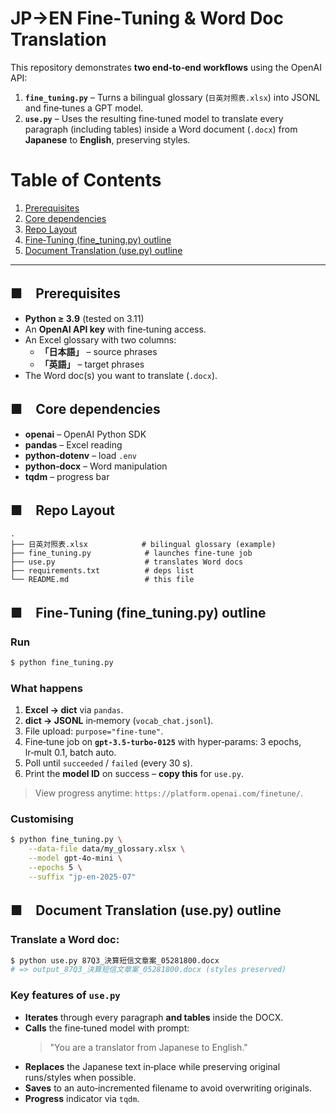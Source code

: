 # JP→EN Fine‑Tuning & Word Doc Translation

This repository demonstrates **two end‑to‑end workflows** using the OpenAI API:
1. **`fine_tuning.py`** – Turns a bilingual glossary (`日英対照表.xlsx`) into JSONL and fine‑tunes a GPT model.
2. **`use.py`** – Uses the resulting fine‑tuned model to translate every paragraph (including tables) inside a Word document (`.docx`) from **Japanese** to **English**, preserving styles.

# Table of Contents

1. [Prerequisites](#Prerequisites)
2. [Core dependencies](#CoreDependencies)
3. [Repo Layout](#RepoLayout)
4. [Fine‑Tuning (fine_tuning.py) outline](#Fine‑Tuning)
5. [Document Translation (use.py) outline](#DocumentTranslation)

---
<a id="Prerequisites"></a>
## ■　Prerequisites

* **Python ≥ 3.9** (tested on 3.11)
* An **OpenAI API key** with fine‑tuning access.
* An Excel glossary with two columns:
  * **「日本語」** – source phrases
  * **「英語」** – target phrases
* The Word doc(s) you want to translate (`.docx`).

<a id="CoreDependencies"></a>
## ■　Core dependencies

* **openai** – OpenAI Python SDK
* **pandas** – Excel reading
* **python‑dotenv** – load `.env`
* **python‑docx** – Word manipulation
* **tqdm** – progress bar

<a id="RepoLayout"></a>
## ■　Repo Layout

```
.
├── 日英対照表.xlsx            # bilingual glossary (example)
├── fine_tuning.py            # launches fine‑tune job
├── use.py                    # translates Word docs
├── requirements.txt          # deps list
└── README.md                 # this file
```

<a id="Fine‑Tuning"></a>
## ■　Fine‑Tuning (fine_tuning.py) outline

### Run

```bash
$ python fine_tuning.py
```

### What happens

1. **Excel → dict** via `pandas`.
2. **dict → JSONL** in‑memory (`vocab_chat.jsonl`).
3. File upload: `purpose="fine‑tune"`.
4. Fine‑tune job on **`gpt‑3.5‑turbo‑0125`** with hyper‑params: 3 epochs, lr‑mult 0.1, batch auto.
5. Poll until `succeeded` / `failed` (every 30 s).
6. Print the **model ID** on success – **copy this** for `use.py`.

> View progress anytime: `https://platform.openai.com/finetune/`.

### Customising

```bash
$ python fine_tuning.py \
    --data-file data/my_glossary.xlsx \
    --model gpt-4o-mini \
    --epochs 5 \
    --suffix "jp-en-2025-07"
```

<a id="DocumentTranslation"></a>
## ■　Document Translation (use.py) outline

### Translate a Word doc:

```bash
$ python use.py 87Q3_決算短信文章案_05281800.docx
# => output_87Q3_決算短信文章案_05281800.docx (styles preserved)
```

### Key features of **`use.py`**

* **Iterates** through every paragraph **and tables** inside the DOCX.
* **Calls** the fine‑tuned model with prompt:
  > "You are a translator from Japanese to English."
* **Replaces** the Japanese text in‑place while preserving original runs/styles when possible.
* **Saves** to an auto‑incremented filename to avoid overwriting originals.
* **Progress** indicator via `tqdm`.



